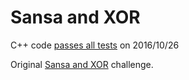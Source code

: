 Sansa and XOR
=============

C++ code [passes all tests](https://www.hackerrank.com/challenges/sansa-and-xor) on 2016/10/26

Original [Sansa and XOR](https://www.hackerrank.com/challenges/sansa-and-xor) challenge.

